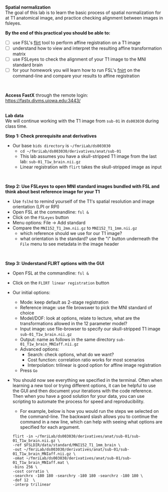 **Spatial normalization**
</br>
The goal of this lab is to learn the basic process of spatial normalization for at T1 anatomical image, and practice checking alignment between images in fsleyes.
</br>

**By the end of this practical you should be able to:** <br/>
* [ ] use FSL's [flirt](http://web.mit.edu/fsl_v5.0.10/fsl/doc/wiki/FLIRT(2f)UserGuide.html) tool to perform affine registration on a T1 image <br/>
* [ ] understand how to view and interpret the resulting affine transformation matrix <br/> 
* [ ] use FSLeyes to check the alignment of your T1 image to the MNI standard brain <br/> 
* [ ] for your homework you will learn how to run FSL's [fnirt](https://fsl.fmrib.ox.ac.uk/fsl/fslwiki/FNIRT) on the command-line and compare your results to affine registration
<br/>

**Access FastX** through the remote login: <br>
https://fastx.divms.uiowa.edu:3443/  <br/>
<br/>

**Lab data** <br>
We will continue working with the T1 image from `sub-01` in `ds003030` during class time.

**Step 1: Check prerequisite anat derivatives** <br>
* Our base `bids directory` is `~/fmriLab/ds003030`
    * `cd ~/fmriLab/ds003030/derivatives/anat/sub-01`
    * This lab assumes you have a skull-stripped T1 image from the last lab: `sub-01_T1w_brain.nii.gz`
    * Linear registration with `flirt` takes the skull-stripped image as input
</br>


**Step 2: Use FSLeyes to open MNI standard images bundled with FSL and think about best reference image for your T1** <br>
* Use `fslhd` to remind yourself of the T1's spatial resolution and image orientation (LPI or RPI)
* Open FSL at the commandline: `fsl &`
* Click on the `FSLeyes` button
* Menu options: File -> Add standard
* Compare the `MNI152_T1_2mm.nii.gz` to `MNI152_T1_1mm.nii.gz`
    * which reference should we use for our T1 image?
    * what orientation is the standard?  use the "i" button underneath the `File` menu to see metadata in the image header
</br>


**Step 3: Understand FLIRT options with the GUI** <br>
* Open FSL at the commandline: `fsl &`
* Click on the `FLIRT linear registration` button
* Our initial options:
    * Mode: keep default as 2-stage registration
    * Reference image: use file browswer to pick the MNI standard of choice
    * Model/DOF: look at options, relate to lecture, what are the transformations allowed in the 12 parameter model?
    * Input image: use file-browser to specify our skull-stripped T1 image `sub-01_T1w_brain.nii.gz`
    * Output: name as follows in the same directory `sub-01_T1w_brain_MNIaff.nii.gz`
    * Advanced options:
        * Search: check options, what do we want? 
        * Cost function: correlation ratio works for most scenarios
        * Interpolation: trilinear is good option for affine image registration
    * Press `Go`
* You should now see everything we specified in the terminal. Often when learning a new tool or trying different options, it can be helpful to use the GUI and then document your iterations with the code reference. Then when you have a good solution for your data, you can use scripting to automate the process for speed and reproducibility.
    * For example, below is how you would run the steps we selected on the command-line. The backward slash allows you to continue the command in a new line, which can help with seeing what options are specified for each argument. </br>

    ```
    flirt -in ~/fmriLab/ds003030/derivatives/anat/sub-01/sub-01_T1w_brain.nii.gz \
    -ref $FSLDIR/data/standard/MNI152_T1_1mm_brain \
    -out ~/fmriLab/ds003030/derivatives/anat/sub-01/sub-01_T1w_brain_MNIaff.nii.gz \
    -omat ~/fmriLab/ds003030/derivatives/anat/sub-01/sub-01_T1w_brain_MNIaff.mat \
    -bins 256 \
    -cost corratio \
    -searchrx -180 180 -searchry -180 180 -searchrz -180 180 \
    -dof 12  \
    -interp trilinear
    ```

</br>



